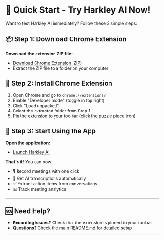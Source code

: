 # 🚀 Quick Start - Try Harkley AI Now!

Want to test Harkley AI immediately? Follow these 3 simple steps:

## 📦 Step 1: Download Chrome Extension

**Download the extension ZIP file:**

- [Download Chrome Extension (ZIP)](https://your-vercel-domain.com/extension.zip)
- Extract the ZIP file to a folder on your computer

## 🔧 Step 2: Install Chrome Extension

1. Open Chrome and go to `chrome://extensions/`
2. Enable "Developer mode" (toggle in top right)
3. Click "Load unpacked"
4. Select the extracted folder from Step 1
5. Pin the extension to your toolbar (click the puzzle piece icon)

## 🎯 Step 3: Start Using the App

**Open the application:**

- [Launch Harkley AI](https://your-vercel-domain.com)

**That's it!** You can now:

- 🎙️ Record meetings with one click
- 📝 Get AI transcriptions automatically
- ✅ Extract action items from conversations
- 📊 Track meeting analytics

---

## 🆘 Need Help?

- **Recording issues?** Check that the extension is pinned to your toolbar
- **Questions?** Check the main [README.md](README.md) for detailed setup

---
